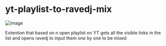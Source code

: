 # yt-playlist-to-ravedj-mix
![image](https://github.com/user-attachments/assets/738efba1-8fd4-4641-ac31-41cd09a9f5da)

Extention that based on n open playlist on YT gets all the visible links in the list and opens ravedj to input them one by one to be mixed
